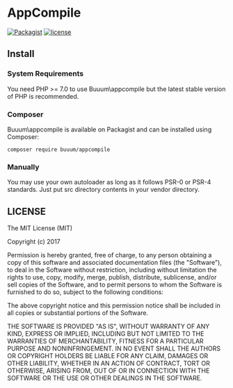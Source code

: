 AppCompile
================================

[![Packagist](https://img.shields.io/packagist/v/buuum/appcompile.svg)](https://packagist.org/packages/buuum/appcompile)
[![license](https://img.shields.io/github/license/mashape/apistatus.svg?maxAge=2592000)](#license)

## Install

### System Requirements

You need PHP >= 7.0 to use Buuum\appcompile but the latest stable version of PHP is recommended.

### Composer

Buuum\appcompile is available on Packagist and can be installed using Composer:

```
composer require buuum/appcompile
```

### Manually

You may use your own autoloader as long as it follows PSR-0 or PSR-4 standards. Just put src directory contents in your vendor directory.
 

 
## LICENSE

The MIT License (MIT)

Copyright (c) 2017

Permission is hereby granted, free of charge, to any person obtaining a copy of this software and associated documentation files (the "Software"), to deal in the Software without restriction, including without limitation the rights to use, copy, modify, merge, publish, distribute, sublicense, and/or sell copies of the Software, and to permit persons to whom the Software is furnished to do so, subject to the following conditions:

The above copyright notice and this permission notice shall be included in all copies or substantial portions of the Software.

THE SOFTWARE IS PROVIDED "AS IS", WITHOUT WARRANTY OF ANY KIND, EXPRESS OR IMPLIED, INCLUDING BUT NOT LIMITED TO THE WARRANTIES OF MERCHANTABILITY, FITNESS FOR A PARTICULAR PURPOSE AND NONINFRINGEMENT. IN NO EVENT SHALL THE AUTHORS OR COPYRIGHT HOLDERS BE LIABLE FOR ANY CLAIM, DAMAGES OR OTHER LIABILITY, WHETHER IN AN ACTION OF CONTRACT, TORT OR OTHERWISE, ARISING FROM, OUT OF OR IN CONNECTION WITH THE SOFTWARE OR THE USE OR OTHER DEALINGS IN THE SOFTWARE.